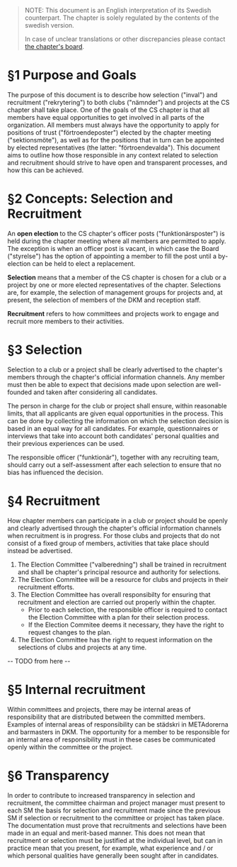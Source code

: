 > NOTE: This document is an English interpretation of its Swedish counterpart. The chapter is solely regulated by the contents of the swedish version. 
> 
> In case of unclear translations or other discrepancies please contact [the chapter's board](mailto:drek@datasektionen.se).

# §1 Purpose and Goals
The purpose of this document is to describe how selection ("inval") and recruitment ("rekrytering") to both clubs ("nämnder") and projects at the CS chapter shall take place. One of the goals of the CS chapter is that all members have equal opportunities to get involved in all parts of the organization. All members must always have the opportunity to apply for positions of trust ("förtroendeposter") elected by the chapter meeting ("sektionsmöte"), as well as for the positions that in turn can be appointed by elected representatives (the latter: "förtroendevalda"). This document aims to outline how those responsible in any context related to selection and recruitment should strive to have open and transparent processes, and how this can be achieved.

# §2 Concepts: Selection and Recruitment

An **open election** to the CS chapter's officer posts ("funktionärsposter") is held during the chapter meeting where all members are permitted to apply. The exception is when an officer post is vacant, in which case the Board ("styrelse") has the option of appointing a member to fill the post until a by-election can be held to elect a replacement.

**Selection** means that a member of the CS chapter is chosen for a club or a project by one or more elected representatives of the chapter. Selections are, for example, the selection of management groups for projects and, at present, the selection of members of the DKM and reception staff.

**Recruitment** refers to how committees and projects work to engage and recruit more members to their activities.

# §3 Selection
Selection to a club or a project shall be clearly advertised to the chapter's members through the chapter's official information channels. Any member must then be able to expect that decisions made upon selection are well-founded and taken after considering all candidates.

The person in charge for the club or project shall ensure, within reasonable limits, that all applicants are given equal opportunities in the process. This can be done by collecting the information on which the selection decision is based in an equal way for all candidates. For example, questionnaires or interviews that take into account both candidates' personal qualities and their previous experiences can be used.

The responsible officer ("funktionär"), together with any recruiting team, should carry out a self-assessment after each selection to ensure that no bias has influenced the decision.

# §4 Recruitment
How chapter members can participate in a club or project should be openly and clearly advertised through the chapter's official information channels when recruitment is in progress. For those clubs and projects that do not consist of a fixed group of members, activities that take place should instead be advertised.

1. The Election Committee ("valberedning") shall be trained in recruitment and shall be chapter's principal resource and authority for selections.
2. The Election Committee will be a resource for clubs and projects in their recruitment efforts.
3. The Election Committee has overall responsibilty for ensuring that recruitment and election are carried out properly within the chapter.
    - Prior to each selection, the responsible officer is required to contact the Election Committee with a plan for their selection process.
    - If the Election Commitee deems it necessary, they have the right to request changes to the plan.
4. The Election Committee has the right to request information on the selections of clubs and projects at any time.

-- TODO from here --


# §5 Internal recruitment
Within committees and projects, there may be internal areas of responsibility that are distributed between the committed members. Examples of internal areas of responsibility can be städskri in METAdorerna and barmasters in DKM. The opportunity for a member to be responsible for an internal area of responsibility must in these cases be communicated openly within the committee or the project.

# §6 Transparency
In order to contribute to increased transparency in selection and recruitment, the committee chairman and project manager must present to each SM the basis for selection and recruitment made since the previous SM if selection or recruitment to the committee or project has taken place. The documentation must prove that recruitments and selections have been made in an equal and merit-based manner. This does not mean that recruitment or selection must be justified at the individual level, but can in practice mean that you present, for example, what experience and / or which personal qualities have generally been sought after in candidates.
